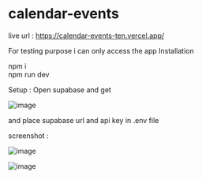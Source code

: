 # calendar-events

live url : https://calendar-events-ten.vercel.app/

For testing purpose i can only access the app 
Installation 

npm i <br>
npm run dev

Setup :
Open supabase and get 

![image](https://github.com/user-attachments/assets/aca9c90e-b42e-4e1e-88be-dd97c1f5ea94)


and place  supabase url and api key in .env file


screenshot :

![image](https://github.com/user-attachments/assets/03b1f362-b3fc-4cd6-849f-381a66b72581)

![image](https://github.com/user-attachments/assets/aed452e9-38ea-411c-8449-c90d56e4f897)


